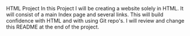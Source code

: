 HTML Project
In this Project I will be creating a website solely in HTML.
It will consist of a main Index page and several links.
This will build confidence with HTML and with using Git repo's.
I will review and change this README at the end of the project.